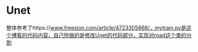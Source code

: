 # Unet
整体参考了https://www.freesion.com/article/4723305868/，mytrain.py是这个博客的代码内容，自己所做的是修改Unet的代码部分，实现对road这个类的分割
